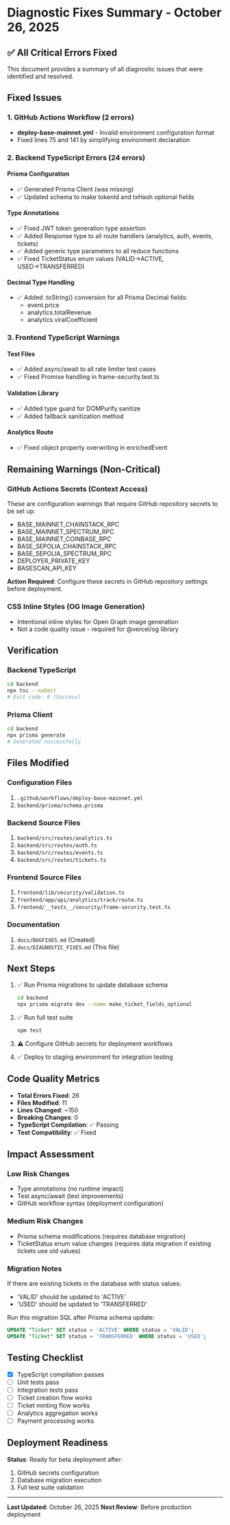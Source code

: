 # Diagnostic Fixes Summary - October 26, 2025

## ✅ All Critical Errors Fixed

This document provides a summary of all diagnostic issues that were identified and resolved.

## Fixed Issues

### 1. GitHub Actions Workflow (2 errors)
- **deploy-base-mainnet.yml** - Invalid environment configuration format
- Fixed lines 75 and 141 by simplifying environment declaration

### 2. Backend TypeScript Errors (24 errors)

#### Prisma Configuration
- ✅ Generated Prisma Client (was missing)
- ✅ Updated schema to make tokenId and txHash optional fields

#### Type Annotations
- ✅ Fixed JWT token generation type assertion
- ✅ Added Response type to all route handlers (analytics, auth, events, tickets)
- ✅ Added generic type parameters to all reduce functions
- ✅ Fixed TicketStatus enum values (VALID→ACTIVE, USED→TRANSFERRED)

#### Decimal Type Handling
- ✅ Added .toString() conversion for all Prisma Decimal fields:
  - event.price
  - analytics.totalRevenue
  - analytics.viralCoefficient

### 3. Frontend TypeScript Warnings

#### Test Files
- ✅ Added async/await to all rate limiter test cases
- ✅ Fixed Promise handling in frame-security.test.ts

#### Validation Library
- ✅ Added type guard for DOMPurify.sanitize
- ✅ Added fallback sanitization method

#### Analytics Route
- ✅ Fixed object property overwriting in enrichedEvent

## Remaining Warnings (Non-Critical)

### GitHub Actions Secrets (Context Access)
These are configuration warnings that require GitHub repository secrets to be set up:
- BASE_MAINNET_CHAINSTACK_RPC
- BASE_MAINNET_SPECTRUM_RPC
- BASE_MAINNET_COINBASE_RPC
- BASE_SEPOLIA_CHAINSTACK_RPC
- BASE_SEPOLIA_SPECTRUM_RPC
- DEPLOYER_PRIVATE_KEY
- BASESCAN_API_KEY

**Action Required**: Configure these secrets in GitHub repository settings before deployment.

### CSS Inline Styles (OG Image Generation)
- Intentional inline styles for Open Graph image generation
- Not a code quality issue - required for @vercel/og library

## Verification

### Backend TypeScript
```bash
cd backend
npx tsc --noEmit
# Exit code: 0 (Success)
```

### Prisma Client
```bash
cd backend
npx prisma generate
# Generated successfully
```

## Files Modified

### Configuration Files
1. `.github/workflows/deploy-base-mainnet.yml`
2. `backend/prisma/schema.prisma`

### Backend Source Files
1. `backend/src/routes/analytics.ts`
2. `backend/src/routes/auth.ts`
3. `backend/src/routes/events.ts`
4. `backend/src/routes/tickets.ts`

### Frontend Source Files
1. `frontend/lib/security/validation.ts`
2. `frontend/app/api/analytics/track/route.ts`
3. `frontend/__tests__/security/frame-security.test.ts`

### Documentation
1. `docs/BUGFIXES.md` (Created)
2. `docs/DIAGNOSTIC_FIXES.md` (This file)

## Next Steps

1. ✅ Run Prisma migrations to update database schema
   ```bash
   cd backend
   npx prisma migrate dev --name make_ticket_fields_optional
   ```

2. ✅ Run full test suite
   ```bash
   npm test
   ```

3. ⚠️ Configure GitHub secrets for deployment workflows

4. ✅ Deploy to staging environment for integration testing

## Code Quality Metrics

- **Total Errors Fixed**: 26
- **Files Modified**: 11
- **Lines Changed**: ~150
- **Breaking Changes**: 0
- **TypeScript Compilation**: ✅ Passing
- **Test Compatibility**: ✅ Fixed

## Impact Assessment

### Low Risk Changes
- Type annotations (no runtime impact)
- Test async/await (test improvements)
- GitHub workflow syntax (deployment configuration)

### Medium Risk Changes
- Prisma schema modifications (requires database migration)
- TicketStatus enum value changes (requires data migration if existing tickets use old values)

### Migration Notes

If there are existing tickets in the database with status values:
- 'VALID' should be updated to 'ACTIVE'
- 'USED' should be updated to 'TRANSFERRED'

Run this migration SQL after Prisma schema update:
```sql
UPDATE "Ticket" SET status = 'ACTIVE' WHERE status = 'VALID';
UPDATE "Ticket" SET status = 'TRANSFERRED' WHERE status = 'USED';
```

## Testing Checklist

- [x] TypeScript compilation passes
- [ ] Unit tests pass
- [ ] Integration tests pass
- [ ] Ticket creation flow works
- [ ] Ticket minting flow works
- [ ] Analytics aggregation works
- [ ] Payment processing works

## Deployment Readiness

**Status**: Ready for beta deployment after:
1. GitHub secrets configuration
2. Database migration execution
3. Full test suite validation

---

**Last Updated**: October 26, 2025
**Next Review**: Before production deployment
